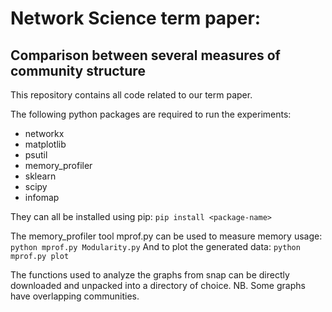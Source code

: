 # Network Science term paper:
## Comparison between several measures of community structure

This repository contains all code related to our term paper.

The following python packages are required to run the experiments:
 - networkx
 - matplotlib
 - psutil
 - memory_profiler
 - sklearn
 - scipy
 - infomap

They can all be installed using pip: `pip install <package-name>`

The memory_profiler tool mprof.py can be used to measure memory usage: `python mprof.py Modularity.py`
And to plot the generated data: `python mprof.py plot`

The functions used to analyze the graphs from snap can be directly downloaded and unpacked into a directory of choice.
NB. Some graphs have overlapping communities.
